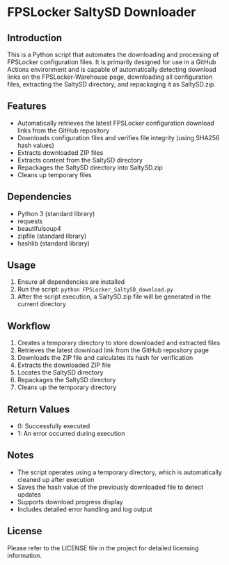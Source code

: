# FPSLocker SaltySD Downloader

## Introduction
This is a Python script that automates the downloading and processing of FPSLocker configuration files. It is primarily designed for use in a GitHub Actions environment and is capable of automatically detecting download links on the FPSLocker-Warehouse page, downloading all configuration files, extracting the SaltySD directory, and repackaging it as SaltySD.zip.

## Features
- Automatically retrieves the latest FPSLocker configuration download links from the GitHub repository
- Downloads configuration files and verifies file integrity (using SHA256 hash values)
- Extracts downloaded ZIP files
- Extracts content from the SaltySD directory
- Repackages the SaltySD directory into SaltySD.zip
- Cleans up temporary files

## Dependencies
- Python 3 (standard library)
- requests
- beautifulsoup4
- zipfile (standard library)
- hashlib (standard library)

## Usage
1. Ensure all dependencies are installed
2. Run the script: `python FPSLocker_SaltySD_download.py`
3. After the script execution, a SaltySD.zip file will be generated in the current directory

## Workflow
1. Creates a temporary directory to store downloaded and extracted files
2. Retrieves the latest download link from the GitHub repository page
3. Downloads the ZIP file and calculates its hash for verification
4. Extracts the downloaded ZIP file
5. Locates the SaltySD directory
6. Repackages the SaltySD directory
7. Cleans up the temporary directory

## Return Values
- 0: Successfully executed
- 1: An error occurred during execution

## Notes
- The script operates using a temporary directory, which is automatically cleaned up after execution
- Saves the hash value of the previously downloaded file to detect updates
- Supports download progress display
- Includes detailed error handling and log output

## License
Please refer to the LICENSE file in the project for detailed licensing information.